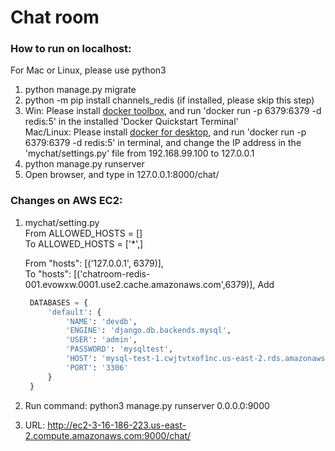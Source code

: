 # Chat room
### How to run on localhost:
For Mac or Linux, please use python3
1. python manage.py migrate
2. python -m pip install channels_redis (if installed, please skip this step)
3. Win: Please install [docker toolbox](https://docs.docker.com/toolbox/toolbox_install_windows/), and run 'docker run -p 6379:6379 -d redis:5' in the installed  'Docker Quickstart Terminal'  
Mac/Linux: Please install [docker for desktop](https://www.docker.com/products/docker-desktop), and run 'docker run -p 6379:6379 -d redis:5' in terminal, and change the IP address in the 'mychat/settings.py' file from 192.168.99.100 to 127.0.0.1
4. python manage.py runserver
5. Open browser, and type in 127.0.0.1:8000/chat/


### Changes on AWS EC2:
1. mychat/setting.py  
From ALLOWED_HOSTS = []  
To ALLOWED_HOSTS = ['*',]

     From "hosts": [('127.0.0.1', 6379)],  
     To "hosts": [('chatroom-redis-001.evowxw.0001.use2.cache.amazonaws.com',6379)],
Add
   ```python
    DATABASES = {
        'default': {
            'NAME': 'devdb',
            'ENGINE': 'django.db.backends.mysql',
            'USER': 'admin',
            'PASSWORD': 'mysqltest',
            'HOST': 'mysql-test-1.cwjtvtxof1nc.us-east-2.rds.amazonaws.com',
            'PORT': '3306'
        }
    }     
   ```
2. Run command: python3 manage.py runserver 0.0.0.0:9000
3. URL: http://ec2-3-16-186-223.us-east-2.compute.amazonaws.com:9000/chat/